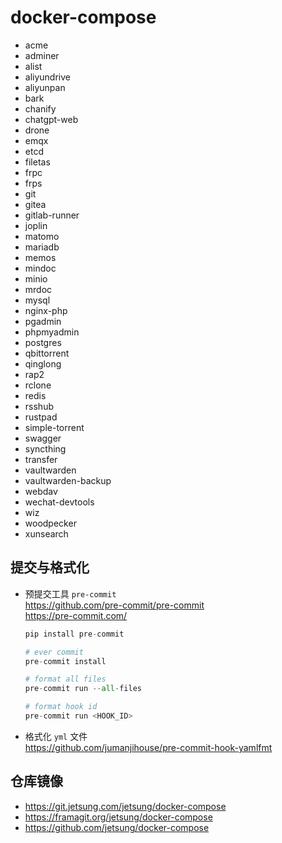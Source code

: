 # docker-compose

- acme
- adminer
- alist
- aliyundrive
- aliyunpan
- bark
- chanify
- chatgpt-web
- drone
- emqx
- etcd
- filetas
- frpc
- frps
- git
- gitea
- gitlab-runner
- joplin
- matomo
- mariadb
- memos
- mindoc
- minio
- mrdoc
- mysql
- nginx-php
- pgadmin
- phpmyadmin
- postgres
- qbittorrent
- qinglong
- rap2
- rclone
- redis
- rsshub
- rustpad
- simple-torrent
- swagger
- syncthing
- transfer
- vaultwarden
- vaultwarden-backup
- webdav
- wechat-devtools
- wiz
- woodpecker
- xunsearch

## 提交与格式化

- 预提交工具 `pre-commit`  
  https://github.com/pre-commit/pre-commit  
  https://pre-commit.com/

  ```python
  pip install pre-commit

  # ever commit
  pre-commit install

  # format all files
  pre-commit run --all-files

  # format hook id
  pre-commit run <HOOK_ID>
  ```

- 格式化 `yml` 文件  
  https://github.com/jumanjihouse/pre-commit-hook-yamlfmt

## 仓库镜像

- https://git.jetsung.com/jetsung/docker-compose
- https://framagit.org/jetsung/docker-compose
- https://github.com/jetsung/docker-compose
